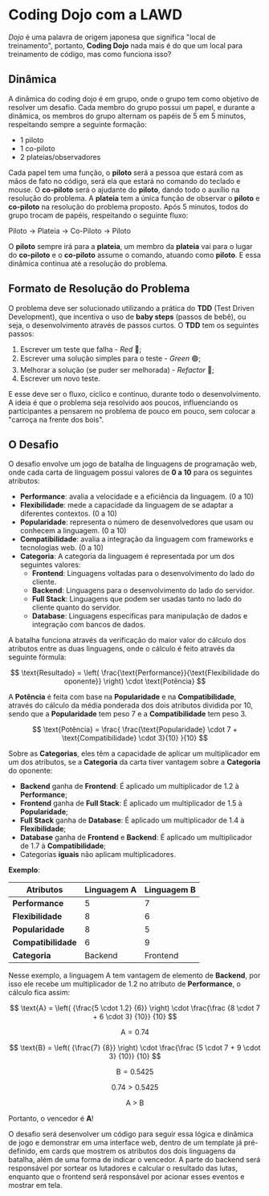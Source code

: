 # Coding Dojo com a LAWD

_Dojo_ é uma palavra de origem japonesa que significa "local de treinamento", portanto, **Coding Dojo** nada mais é do que um local para treinamento de código, mas como funciona isso?

## Dinâmica

A dinâmica do coding dojo é em grupo, onde o grupo tem como objetivo de resolver um desafio. Cada membro do grupo possui um papel, e durante a dinâmica, os membros do grupo alternam os papéis de 5 em 5 minutos, respeitando sempre a seguinte formação:

-   1 piloto
-   1 co-piloto
-   2 plateias/observadores

Cada papel tem uma função, o **piloto** será a pessoa que estará com as mãos de fato no código, será ela que estará no comando do teclado e mouse. O **co-piloto** será o ajudante do **piloto**, dando todo o auxílio na resolução do problema. A **plateia** tem a única função de observar o **piloto** e **co-piloto** na resolução do problema proposto.
Após 5 minutos, todos do grupo trocam de papéis, respeitando o seguinte fluxo:

Piloto -> Plateia -> Co-Piloto -> Piloto

O **piloto** sempre irá para a **plateia**, um membro da **plateia** vai para o lugar do **co-piloto** e o **co-piloto** assume o comando, atuando como **piloto**.
E essa dinâmica continua até a resolução do problema.

## Formato de Resolução do Problema

O problema deve ser solucionado utilizando a prática do **TDD** (Test Driven Development), que incentiva o uso de **baby steps** (passos de bebê), ou seja, o desenvolvimento através de passos curtos. O **TDD** tem os seguintes passos:

1. Escrever um teste que falha - _Red_ 🔴;
2. Escrever uma solução simples para o teste - _Green_ 🟢;
3. Melhorar a solução (se puder ser melhorada) - _Refactor_ 🔵;
4. Escrever um novo teste.

E esse deve ser o fluxo, cíclico e contínuo, durante todo o desenvolvimento. A ideia é que o problema seja resolvido aos poucos, influenciando os participantes a pensarem no problema de pouco em pouco, sem colocar a "carroça na frente dos bois".

## O Desafio

O desafio envolve um jogo de batalha de linguagens de programação web, onde cada carta de linguagem possui valores de **0 a 10** para os seguintes atributos:

-   **Performance**: avalia a velocidade e a eficiência da linguagem. (0 a 10)
-   **Flexibilidade**: mede a capacidade da linguagem de se adaptar a diferentes contextos. (0 a 10)
-   **Popularidade**: representa o número de desenvolvedores que usam ou conhecem a linguagem. (0 a 10)
-   **Compatibilidade**: avalia a integração da linguagem com frameworks e tecnologias web. (0 a 10)
-   **Categoria**: A categoria da linguagem é representada por um dos seguintes valores:
    -   **Frontend**: Linguagens voltadas para o desenvolvimento do lado do cliente.
    -   **Backend**: Linguagens para o desenvolvimento do lado do servidor.
    -   **Full Stack**: Linguagens que podem ser usadas tanto no lado do cliente quanto do servidor.
    -   **Database**: Linguagens específicas para manipulação de dados e integração com bancos de dados.

A batalha funciona através da verificação do maior valor do cálculo dos atributos entre as duas linguagens, onde o cálculo é feito através da seguinte fórmula:

$$
\text{Resultado} = \left( \frac{\text{Performance}}{\text{Flexibilidade do oponente}} \right) \cdot \text{Potência}
$$

A **Potência** é feita com base na **Popularidade** e na **Compatibilidade**, através do cálculo da média ponderada dos dois atributos dividida por 10, sendo que a **Popularidade** tem peso 7 e a **Compatibilidade** tem peso 3.

$$
\text{Potência} =
\frac{
  \frac{\text{Popularidade} \cdot 7 + \text{Compatibilidade} \cdot 3}{10}
}{10}
$$

Sobre as **Categorias**, eles têm a capacidade de aplicar um multiplicador em um dos atributos, se a **Categoria** da carta tiver vantagem sobre a **Categoria** do oponente:

-   **Backend** ganha de **Frontend**: É aplicado um multiplicador de 1.2 à **Performance**;
-   **Frontend** ganha de **Full Stack**: É aplicado um multiplicador de 1.5 à **Popularidade**;
-   **Full Stack** ganha de **Database**: É aplicado um multiplicador de 1.4 à **Flexibilidade**;
-   **Database** ganha de **Frontend** e **Backend**: É aplicado um multiplicador de 1.7 à **Compatibilidade**;
-   Categorias **iguais** não aplicam multiplicadores.

**Exemplo**:

| Atributos           | Linguagem A | Linguagem B |
| ------------------- | ----------- | ----------- |
| **Performance**     | 5           | 7           |
| **Flexibilidade**   | 8           | 6           |
| **Popularidade**    | 8           | 5           |
| **Compatibilidade** | 6           | 9           |
| **Categoria**       | Backend     | Frontend    |

Nesse exemplo, a linguagem A tem vantagem de elemento de **Backend**, por isso ele recebe um multiplicador de 1.2 no atributo de **Performance**, o cálculo fica assim:

$$
\text{A} = \left( {\frac{5 \cdot 1.2} {6}} \right) \cdot \frac{\frac {8 \cdot 7 + 6 \cdot 3} {10}} {10}
$$

$$
\text{A} = {0.74}
$$

$$
\text{B} = \left( {\frac{7} {8}} \right) \cdot \frac{\frac {5 \cdot 7 + 9 \cdot 3} {10}} {10}
$$

$$
\text{B} = {0.5425}
$$

$$
{0.74 > 0.5425}
$$

$$
\text{A > B}
$$

Portanto, o vencedor é **A**!

O desafio será desenvolver um código para seguir essa lógica e dinâmica de jogo e demonstrar em uma interface web, dentro de um template já pré-definido, em cards que mostrem os atributos dos dois linguagens da batalha, além de uma forma de indicar o vencedor. A parte do backend será responsável por sortear os lutadores e calcular o resultado das lutas, enquanto que o frontend será responsável por acionar esses eventos e mostrar em tela.
